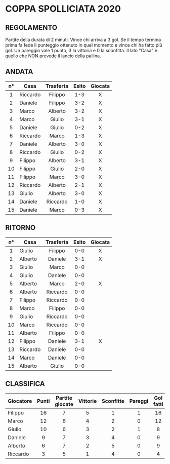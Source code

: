 # COPPA SPOLLICIATA 2020

## REGOLAMENTO

Partite della durata di 2 minuti. Vince chi arriva a 3 gol. Se il tempo termina prima fa fede il punteggio ottenuto in quel momento e vince chi ha fatto più gol. Un pareggio vale 1 punto, 3 la vittoria e 0 la sconfitta. Il lato "Casa" è quello che NON prevede il lancio della pallina.


## ANDATA
| n° | Casa | Trasferta | Esito | Giocata
|:-:|----------|:-------------:|:------:|:------:
| 1 | Riccardo | Filippo | 1-3 | X
| 2 | Daniele | Filippo | 3-2 | X
| 3 | Marco | Alberto | 3-2 | X
| 4 | Marco | Giulio | 3-1 | X
| 5 | Daniele | Giulio | 0-2 | X
| 6 | Riccardo | Marco | 1-3 | X
| 7 | Daniele | Alberto | 3-0 | X
| 8 | Riccardo | Giulio | 0-2 | X
| 9 | Filippo | Alberto | 3-1 | X
| 10 | Filippo | Giulio | 2-0 | X
| 11 | Filippo | Marco | 3-0 | X
| 12 | Riccardo | Alberto | 2-1 | X
| 13 | Giulio | Alberto | 3-0 | X
| 14 | Daniele | Riccardo | 1-0 | X
| 15 | Daniele | Marco | 0-3 | X

## RITORNO
| n° | Casa | Trasferta | Esito | Giocata
|:-:|----------|:-------------:|:------:|:------:
| 1 | Giulio | Filippo | 0-0 | X
| 2 | Alberto | Daniele | 3-1 | X
| 3 | Giulio | Marco | 0-0 |
| 4 | Giulio | Daniele | 0-0 |
| 5 | Alberto | Marco | 2-0 | X
| 6 | Alberto | Riccardo | 0-0 |
| 7 | Filippo | Riccardo | 0-0 |
| 8 | Marco | Filippo | 0-0 |
| 9 | Giulio | Riccardo | 0-0 |
| 10 | Marco | Riccardo | 0-0 |
| 11 | Alberto | Filippo | 0-0 |
| 12 | Filippo | Daniele | 3-1 | X
| 13 | Riccardo | Daniele | 0-0 |
| 14 | Marco | Daniele | 0-0 |
| 15 | Alberto | Giulio | 0-0 |

## CLASSIFICA
| Giocatore | Punti | Partite giocate | Vittorie | Sconfitte | Pareggi | Gol fatti | Gol subiti | Differenza reti
|--------|:-----:|:--------:|:--------:|:--------:|:--------:|:--------:|:--------:|:--------:|
|Filippo | 16 | 7 | 5 | 1 | 1 | 16 | 6 | 10
|Marco | 12 | 6 | 4 | 2 | 0 | 12 | 9 | 3
|Giulio | 10 | 6 | 3 | 2 | 1 | 8 | 5 | 3
|Daniele | 9 | 7 | 3 | 4 | 0 | 9 | 13 | -4
|Alberto | 6 | 7 | 2 | 5 | 0 | 9 | 15 | -6
|Riccardo | 3 | 5 | 1 | 4 | 0 | 4 | 10 | -6
